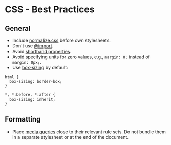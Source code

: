# CSS - Best Practices

## General

* Include [normalize.css](http://necolas.github.io/normalize.css/) before own stylesheets.
* Don't use [@import](http://www.stevesouders.com/blog/2009/04/09/dont-use-import/).
* Avoid [shorthand properties](http://csswizardry.com/2016/12/css-shorthand-syntax-considered-an-anti-pattern/).
* Avoid specifying units for zero values, e.g., `margin: 0;` instead of `margin: 0px;`.
* Use [box-sizing](https://css-tricks.com/inheriting-box-sizing-probably-slightly-better-best-practice/) by default:

```
html {
  box-sizing: border-box;
}

*, *:before, *:after {
  box-sizing: inherit;
}
```

## Formatting

* Place [media queries](http://codeguide.co/#css-media-queries) close to their relevant rule sets. Do not bundle them in a separate stylesheet or at the end of the document.
